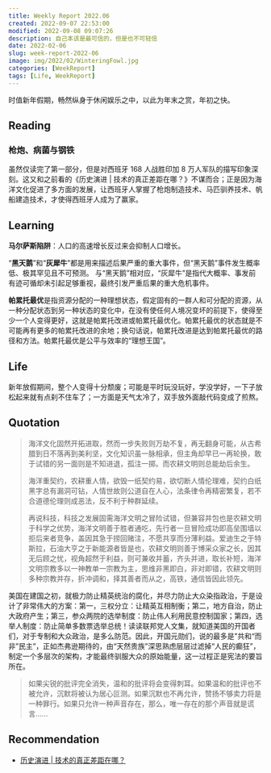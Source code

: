 ```yaml
---
title: Weekly Report 2022.06
created: 2022-09-07 22:53:00
modified: 2022-09-08 09:07:26
description: 自己本该是最可信的，但是也不可轻信
date: 2022-02-06
slug: week-report-2022-06
image: img/2022/02/WinteringFowl.jpg
categories: [WeekReport]
tags: [Life, WeekReport]
---
```


时值新年假期，畅然纵身于休闲娱乐之中，以此为年末之赏，年初之快。

## Reading

### 枪炮、病菌与钢铁

虽然仅读完了第一部分，但是对西班牙 168 人战胜印加 8 万人军队的描写印象深刻。这又和之前看的《历史演进 | 技术的真正差距在哪？》不谋而合；正是因为海洋文化促进了多方面的发展，让西班牙人掌握了枪炮制造技术、马匹驯养技术、帆船建造技术，才使得西班牙人成为了赢家。

## Learning

**马尔萨斯陷阱**：人口的高速增长反过来会抑制人口增长。

“**黑天鹅**”和“**灰犀牛**”都是用来描述后果严重的重大事件，但“黑天鹅”事件发生概率低、极其罕见且不可预测。 与“黑天鹅”相对应，“灰犀牛”是指代大概率、事发前有迹可循却未引起足够重视，最终引发严重后果的重大危机事件。

**帕累托最优**是指资源分配的一种理想状态，假定固有的一群人和可分配的资源，从一种分配状态到另一种状态的变化中，在没有使任何人境况变坏的前提下，使得至少一个人变得更好，这就是帕累托改进或帕累托最优化。帕累托最优的状态就是不可能再有更多的帕累托改进的余地；换句话说，帕累托改进是达到帕累托最优的路径和方法。帕累托最优是公平与效率的“理想王国”。

## Life

新年放假期间，整个人变得十分颓废；可能是平时玩没玩好，学没学好，一下子放松起来就有点刹不住车了；一方面是天气太冷了，双手放外面敲代码变成了煎熬。

## Quotation

> 海洋文化固然开拓进取，然而一步失败则万劫不复，再无翻身可能，从古希腊到日不落再到美利坚，文化知识虽一脉相承，但主角却早已一再轮换，敢于试错的另一面则是不知进退，孤注一掷。而农耕文明则总能劫后余生。
>
> 海洋重契约，农耕重人情，欲毁一纸契约易，欲切断人情伦理难，契约白纸黑字总有漏洞可钻，人情世故则公道自在人心，法条律令再精密繁复，若不合道德伦理则成恶法，反不利于种群延续。
>
> 再说科技，科技之发展固需海洋文明之冒险试错，但兼容并包也是农耕文明于科学之优势，海洋文明善于胜者通吃，先行者一旦冒险成功即高垒围墙以拒后来者竞争，盖因其急于捞回赌注，不愿共享而分薄利益。爱迪生之于特斯拉，石油大亨之于新能源者皆是也，农耕文明则善于博采众家之长，因其无后顾之忧，视角超然于利益，则可兼收并蓄，齐头并进，取长补短，海洋文明宗教多以一神教单一宗教为主，思维非黑即白，非对即错，农耕文明则多种宗教并存，折冲调和，择其善者而从之，高铁，通信皆因此领先。

美国在建国之初，就极力防止精英统治的腐化，并尽力防止大众染指政治，于是设计了非常伟大的方案：第一，三权分立：让精英互相制衡；第二，地方自治，防止大政府产生；第三，参众两院的选举制度：防止伟人利用民意控制国家；第四，选举人制度：防止简单多数票选举总统！读读联邦党人文集，就知道美国的开国者们，对于专制和大众政治，是多么防范。因此，开国元勋们，说的最多是”共和“而非”民主”，正如杰弗逊期待的，由“天然贵族”深思熟虑层层过滤掉“人民的癫狂”，制定一个多层次的架构，才能最终驯服大众的原始能量，这一过程正是宪法的要旨所在。

> 如果尖锐的批评完全消失，温和的批评将会变得刺耳。如果温和的批评也不被允许，沉默将被认为居心叵测。如果沉默也不再允许，赞扬不够卖力将是一种罪行。如果只允许一种声音存在，那么，唯一存在的那个声音就是谎言……

## Recommendation

- [历史演进 | 技术的真正差距在哪？](https://mp.weixin.qq.com/s/rXi8xYoLAjqIiL_dO6Bw3g)
